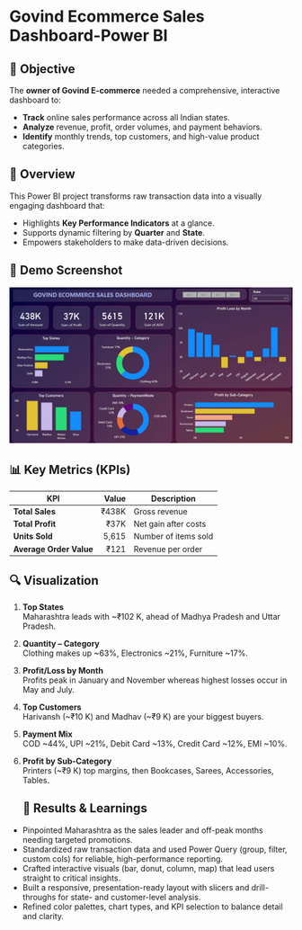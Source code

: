 # Govind Ecommerce Sales Dashboard-Power BI

## 🎯 Objective
The **owner of Govind E-commerce** needed a comprehensive, interactive dashboard to:
- **Track** online sales performance across all Indian states.
- **Analyze** revenue, profit, order volumes, and payment behaviors.
- **Identify** monthly trends, top customers, and high-value product categories.

## 📝 Overview
This Power BI project transforms raw transaction data into a visually engaging dashboard that:
- Highlights **Key Performance Indicators** at a glance.
- Supports dynamic filtering by **Quarter** and **State**.
- Empowers stakeholders to make data-driven decisions.

## 📸 Demo Screenshot
![Dashboard Screenshot](assets/dashboard-screenshot.png)

## 📊 Key Metrics (KPIs)

| KPI                      | Value   | Description                |
|--------------------------|--------:|----------------------------|
| **Total Sales**          | ₹438K   | Gross revenue              |
| **Total Profit**         | ₹37K    | Net gain after costs       |
| **Units Sold**           | 5,615   | Number of items sold       |
| **Average Order Value**  | ₹121    | Revenue per order          |

## 🔍 Visualization

1. **Top States**  
   Maharashtra leads with ~₹102 K, ahead of Madhya Pradesh and Uttar Pradesh.

2. **Quantity – Category**  
   Clothing makes up ~63%, Electronics ~21%, Furniture ~17%.

3. **Profit/Loss by Month**  
   Profits peak in January and November whereas highest losses occur in May and July.

4. **Top Customers**  
   Harivansh (~₹10 K) and Madhav (~₹9 K) are your biggest buyers.

5. **Payment Mix**  
   COD ~44%, UPI ~21%, Debit Card ~13%, Credit Card ~12%, EMI ~10%.

6. **Profit by Sub-Category**  
   Printers (~₹9 K) top margins, then Bookcases, Sarees, Accessories, Tables.

   ## 🏁 Results & Learnings
- Pinpointed Maharashtra as the sales leader and off-peak months needing targeted promotions.  
- Standardized raw transaction data and used Power Query (group, filter, custom cols) for reliable, high-performance reporting.  
- Crafted interactive visuals (bar, donut, column, map) that lead users straight to critical insights.  
- Built a responsive, presentation-ready layout with slicers and drill-throughs for state- and customer-level analysis.  
- Refined color palettes, chart types, and KPI selection to balance detail and clarity.


